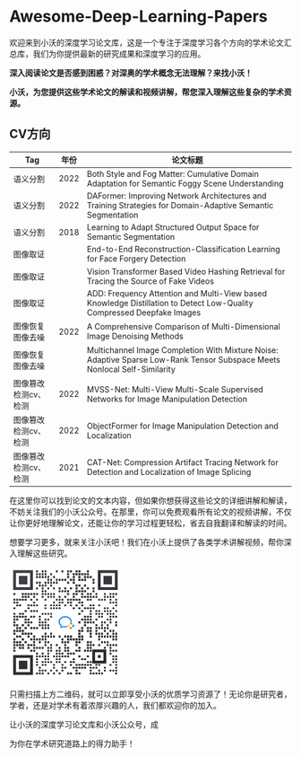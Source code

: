 # Awesome-Deep-Learning-Papers

欢迎来到小沃的深度学习论文库，这是一个专注于深度学习各个方向的学术论文汇总库，我们为你提供最新的研究成果和深度学习的应用。

**深入阅读论文是否感到困惑？对深奥的学术概念无法理解？来找小沃！**

**小沃，为您提供这些学术论文的解读和视频讲解，帮您深入理解这些复杂的学术资源。**

## CV方向

| Tag  | 年份   | 论文标题 |
|------|------|-----|
| 语义分割 | 2022 |  Both Style and Fog Matter: Cumulative Domain Adaptation for Semantic Foggy Scene Understanding   |
| 语义分割 | 2022 |  DAFormer: Improving Network Architectures and Training Strategies for Domain-Adaptive Semantic Segmentation   |
| 语义分割 | 2018 |   Learning to Adapt Structured Output Space for Semantic Segmentation  |
| 图像取证 |      |          End-to-End Reconstruction-Classification Learning for Face Forgery Detection                                                              |
|  图像取证    |      |       Vision Transformer Based Video Hashing Retrieval for Tracing the Source of Fake Videos                                                                                                                                             |
|  图像取证    |      |           ADD: Frequency Attention and Multi-View based Knowledge Distillation to Detect Low-Quality Compressed Deepfake Images                                                                                                                                         |
|   图像恢复图像去噪       | 2022 |    A Comprehensive Comparison of Multi-Dimensional Image Denoising Methods                                                                                                                                                                                                                                                                     |
|   图像恢复图像去噪       |      |        Multichannel Image Completion With Mixture Noise: Adaptive Sparse Low-Rank Tensor Subspace Meets Nonlocal Self-Similarity                                                                                                                                                                                                                                                                 |
| 图像篡改检测cv、检测           | 2022 |     MVSS-Net: Multi-View Multi-Scale Supervised Networks for Image Manipulation Detection                                                                                                                                                                                                                                                                                                                                                                                             |
| 图像篡改检测cv、检测                 | 2022 |    ObjectFormer for Image Manipulation Detection and Localization                                                                                                                                                                                                                                                                                                                                                                                              |
|  图像篡改检测cv、检测                | 2021 | CAT-Net: Compression Artifact Tracing Network for Detection and Localization of Image Splicing                                                                                                                                                                                                                                                                                                                                                                                                 |

在这里你可以找到论文的文本内容，但如果你想获得这些论文的详细讲解和解读，不妨关注我们的小沃公众号。在那里，你可以免费观看所有论文的视频讲解，不仅让你更好地理解论文，还能让你的学习过程更轻松，省去自我翻译和解读的时间。

想要学习更多，就来关注小沃吧！我们在小沃上提供了各类学术讲解视频，帮你深入理解这些研究。

[//]: # (![二维码]&#40;./pic/qrcode.png&#41;)
<img src="./pic/qrcode.png" width="200" height="200">

只需扫描上方二维码，就可以立即享受小沃的优质学习资源了！无论你是研究者，学者，还是对学术有着浓厚兴趣的人，我们都欢迎你的加入。

让小沃的深度学习论文库和小沃公众号，成

为你在学术研究道路上的得力助手！
